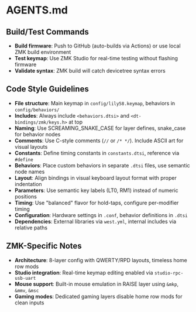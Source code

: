 # AGENTS.md

## Build/Test Commands
- **Build firmware**: Push to GitHub (auto-builds via Actions) or use local ZMK build environment
- **Test keymap**: Use ZMK Studio for real-time testing without flashing firmware
- **Validate syntax**: ZMK build will catch devicetree syntax errors

## Code Style Guidelines
- **File structure**: Main keymap in `config/lily58.keymap`, behaviors in `config/behaviors/`
- **Includes**: Always include `<behaviors.dtsi>` and `<dt-bindings/zmk/keys.h>` at top
- **Naming**: Use SCREAMING_SNAKE_CASE for layer defines, snake_case for behavior nodes
- **Comments**: Use C-style comments (`//` or `/* */`). Include ASCII art for visual layouts
- **Constants**: Define timing constants in `constants.dtsi`, reference via `#define`
- **Behaviors**: Place custom behaviors in separate `.dtsi` files, use semantic node names
- **Layout**: Align bindings in visual keyboard layout format with proper indentation
- **Parameters**: Use semantic key labels (LT0, RM1) instead of numeric positions
- **Timing**: Use "balanced" flavor for hold-taps, configure per-modifier timing
- **Configuration**: Hardware settings in `.conf`, behavior definitions in `.dtsi`
- **Dependencies**: External libraries via `west.yml`, internal includes via relative paths

## ZMK-Specific Notes
- **Architecture**: 8-layer config with QWERTY/RPD layouts, timeless home row mods
- **Studio integration**: Real-time keymap editing enabled via `studio-rpc-usb-uart`
- **Mouse support**: Built-in mouse emulation in RAISE layer using `&mkp`, `&mmv`, `&msc`
- **Gaming modes**: Dedicated gaming layers disable home row mods for clean inputs